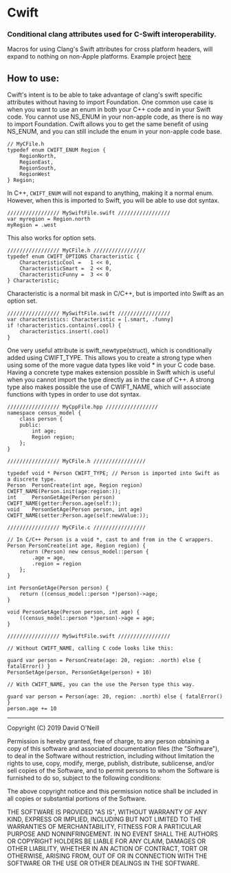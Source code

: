 # Cwift

### Conditional clang attributes used for C-Swift interoperability. 

Macros for using Clang's Swift attributes for cross platform headers, will expand to nothing on non-Apple platforms.
Example project [here](https://github.com/dave234/CwiftDemo)

## How to use:

Cwift's intent is to be able to take advantage of clang's swift specific attributes without having to import Foundation. One common use case is when you want to use an enum in both your C++ code and in your Swift code. You cannot use NS_ENUM in your non-apple code, as there is no way to import Foundation. Cwift allows you to get the same benefit of using NS_ENUM, and you can still include the enum in your non-apple code base.

```
// MyCFile.h
typedef enum CWIFT_ENUM Region {
    RegionNorth,
    RegionEast,
    RegionSouth,
    RegionWest
} Region;
```

In C++, `CWIFT_ENUM` will not expand to anything, making it a normal enum. However, when this is imported to Swift, you will be able to use dot syntax.

```
///////////////// MySwiftFile.swift /////////////////
var myregion = Region.north
myRegion = .west
```
This also works for option sets.
```
///////////////// MyCFile.h /////////////////
typedef enum CWIFT_OPTIONS Characteristic {
    CharacteristicCool =   1 << 0,
    CharacteristicSmart =  2 << 0,
    CharacteristicFunny =  3 << 0
} Characteristic;

```
Characteristic is a normal bit mask in C/C++, but is imported into Swift as an option set.
```
///////////////// MySwiftFile.swift /////////////////
var characteristics: Characteristic = [.smart, .funny]
if !characteristics.contains(.cool) {
    characteristics.insert(.cool)
}
```
One very useful attribute is swift_newtype(struct), which is conditionally added using CWIFT_TYPE. This allows you to create a strong type when using some of the more vague data types like void * in your C code base. Having a concrete type makes extension possible in Swift which is useful when you cannot import the type directly as in the case of C++.  A strong type also makes possible the use of CWIFT_NAME, which will associate functions with types in order to use dot syntax.

```
///////////////// MyCppFile.hpp /////////////////
namespace census_model {
    class person {
    public:
        int age;
        Region region;
    };
}
```
```
///////////////// MyCFile.h /////////////////

typedef void * Person CWIFT_TYPE; // Person is imported into Swift as a discrete type.
Person  PersonCreate(int age, Region region)    CWIFT_NAME(Person.init(age:region:));
int     PersonGetAge(Person person)             CWIFT_NAME(getter:Person.age(self:));
void    PersonSetAge(Person person, int age)    CWIFT_NAME(setter:Person.age(self:newValue:));
```
```
///////////////// MyCFile.c /////////////////

// In C/C++ Person is a void *, cast to and from in the C wrappers.
Person PersonCreate(int age, Region region) { 
    return (Person) new census_model::person {
        .age = age,
        .region = region
    };
}

int PersonGetAge(Person person) {
    return ((census_model::person *)person)->age;
}

void PersonSetAge(Person person, int age) {
    ((census_model::person *)person)->age = age;
}
```
```
///////////////// MySwiftFile.swift /////////////////

// Without CWIFT_NAME, calling C code looks like this:

guard var person = PersonCreate(age: 20, region: .north) else { fatalError() }
PersonSetAge(person, PersonGetAge(person) + 10)

// With CWIFT_NAME, you can the use the Person type this way.

guard var person = Person(age: 20, region: .north) else { fatalError() }
person.age += 10
```

---

Copyright (C) 2019 David O'Neill

Permission is hereby granted, free of charge, to any person obtaining a copy of this software and associated documentation files (the "Software"), to deal in the Software without restriction, including without limitation the rights to use, copy, modify, merge, publish, distribute, sublicense, and/or sell copies of the Software, and to permit persons to whom the Software is furnished to do so, subject to the following conditions:

The above copyright notice and this permission notice shall be included in all copies or substantial portions of the Software.

THE SOFTWARE IS PROVIDED "AS IS", WITHOUT WARRANTY OF ANY KIND, EXPRESS OR IMPLIED, INCLUDING BUT NOT LIMITED TO THE WARRANTIES OF MERCHANTABILITY, FITNESS FOR A PARTICULAR PURPOSE AND NONINFRINGEMENT. IN NO EVENT SHALL THE AUTHORS OR COPYRIGHT HOLDERS BE LIABLE FOR ANY CLAIM, DAMAGES OR OTHER LIABILITY, WHETHER IN AN ACTION OF CONTRACT, TORT OR OTHERWISE, ARISING FROM, OUT OF OR IN CONNECTION WITH THE SOFTWARE OR THE USE OR OTHER DEALINGS IN THE SOFTWARE.
